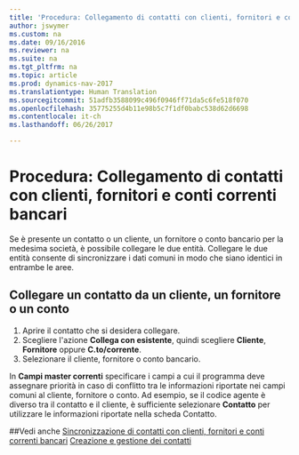 ```yaml
---
title: 'Procedura: Collegamento di contatti con clienti, fornitori e conti correnti bancari'
author: jswymer
ms.custom: na
ms.date: 09/16/2016
ms.reviewer: na
ms.suite: na
ms.tgt_pltfrm: na
ms.topic: article
ms.prod: dynamics-nav-2017
ms.translationtype: Human Translation
ms.sourcegitcommit: 51adfb3588099c496f0946ff71da5c6fe518f070
ms.openlocfilehash: 35775255d4b11e98b5c7f1df0babc538d62d6698
ms.contentlocale: it-ch
ms.lasthandoff: 06/26/2017

---
```

# <a name="how-to-link-contacts-with-customers-vendors-and-bank-accounts"></a>Procedura: Collegamento di contatti con clienti, fornitori e conti correnti bancari
Se è presente un contatto o un cliente, un fornitore o conto bancario per la medesima società, è possibile collegare le due entità. Collegare le due entità consente di sincronizzare i dati comuni in modo che siano identici in entrambe le aree.

## <a name="link-a-contact-to-an-existing-customer-vendor-or-bank-account"></a>Collegare un contatto da un cliente, un fornitore o un conto
1. Aprire il contatto che si desidera collegare.
2. Scegliere l'azione **Collega con esistente**, quindi scegliere **Cliente**, **Fornitore** oppure **C.to/corrente**.
3. Selezionare il cliente, fornitore o conto bancario.

 In **Campi master correnti** specificare i campi a cui il programma deve assegnare priorità in caso di conflitto tra le informazioni riportate nei campi comuni al cliente, fornitore o conto. Ad esempio, se il codice agente è diverso tra il contatto e il cliente, è sufficiente selezionare **Contatto** per utilizzare le informazioni riportate nella scheda Contatto.


##<a name="see-also"></a>Vedi anche
[Sincronizzazione di contatti con clienti, fornitori e conti correnti bancari](marketing-synchronize-contacts-customers-vendors-bank-accounts.md)
[Creazione e gestione dei contatti](marketing-contacts.md)  

